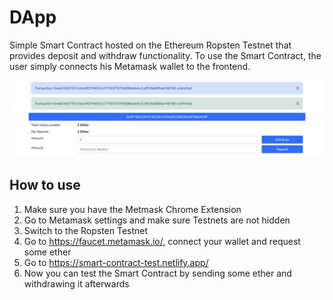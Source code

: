 # DApp
Simple Smart Contract hosted on the Ethereum Ropsten Testnet that provides deposit and withdraw functionality. 
To use the Smart Contract, the user simply connects his Metamask wallet to the frontend.

![Frontend Screenshot](frontend.png?raw=true "Title")

## How to use
1. Make sure you have the Metmask Chrome Extension
2. Go to Metamask settings and make sure Testnets are not hidden
3. Switch to the Ropsten Testnet
4. Go to https://faucet.metamask.io/, connect your wallet and request some ether 
5. Go to https://smart-contract-test.netlify.app/
6. Now you can test the Smart Contract by sending some ether and withdrawing it afterwards


